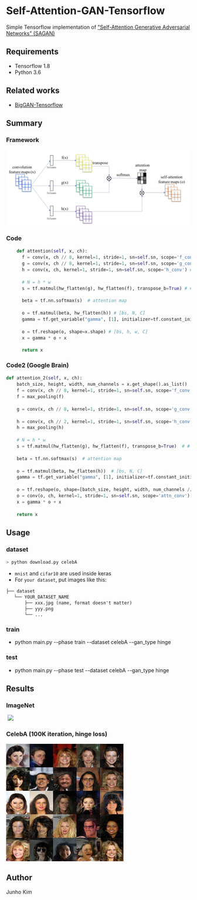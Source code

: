 # Self-Attention-GAN-Tensorflow
Simple Tensorflow implementation of ["Self-Attention Generative Adversarial Networks" (SAGAN)](https://arxiv.org/pdf/1805.08318.pdf)


## Requirements
* Tensorflow 1.8
* Python 3.6

## Related works
* [BigGAN-Tensorflow](https://github.com/taki0112/BigGAN-Tensorflow)

## Summary
### Framework
![framework](./assests/framework.PNG)

### Code
```python
    def attention(self, x, ch):
      f = conv(x, ch // 8, kernel=1, stride=1, sn=self.sn, scope='f_conv') # [bs, h, w, c']
      g = conv(x, ch // 8, kernel=1, stride=1, sn=self.sn, scope='g_conv') # [bs, h, w, c']
      h = conv(x, ch, kernel=1, stride=1, sn=self.sn, scope='h_conv') # [bs, h, w, c]

      # N = h * w
      s = tf.matmul(hw_flatten(g), hw_flatten(f), transpose_b=True) # # [bs, N, N]

      beta = tf.nn.softmax(s)  # attention map

      o = tf.matmul(beta, hw_flatten(h)) # [bs, N, C]
      gamma = tf.get_variable("gamma", [1], initializer=tf.constant_initializer(0.0))

      o = tf.reshape(o, shape=x.shape) # [bs, h, w, C]
      x = gamma * o + x

      return x
```

### Code2 (Google Brain)
```python
def attention_2(self, x, ch):
    batch_size, height, width, num_channels = x.get_shape().as_list()
    f = conv(x, ch // 8, kernel=1, stride=1, sn=self.sn, scope='f_conv')  # [bs, h, w, c']
    f = max_pooling(f)

    g = conv(x, ch // 8, kernel=1, stride=1, sn=self.sn, scope='g_conv')  # [bs, h, w, c']

    h = conv(x, ch // 2, kernel=1, stride=1, sn=self.sn, scope='h_conv')  # [bs, h, w, c]
    h = max_pooling(h)

    # N = h * w
    s = tf.matmul(hw_flatten(g), hw_flatten(f), transpose_b=True)  # # [bs, N, N]

    beta = tf.nn.softmax(s)  # attention map

    o = tf.matmul(beta, hw_flatten(h))  # [bs, N, C]
    gamma = tf.get_variable("gamma", [1], initializer=tf.constant_initializer(0.0))

    o = tf.reshape(o, shape=[batch_size, height, width, num_channels // 2])  # [bs, h, w, C]
    o = conv(o, ch, kernel=1, stride=1, sn=self.sn, scope='attn_conv')
    x = gamma * o + x

    return x
```
## Usage
### dataset

```python
> python download.py celebA
```

* `mnist` and `cifar10` are used inside keras
* For `your dataset`, put images like this:

```
├── dataset
   └── YOUR_DATASET_NAME
       ├── xxx.jpg (name, format doesn't matter)
       ├── yyy.png
       └── ...
```

### train
* python main.py --phase train --dataset celebA --gan_type hinge

### test
* python main.py --phase test --dataset celebA --gan_type hinge

## Results
### ImageNet
<div align="">
   <img src="./assests/result_.png" width="420">
</div>

### CelebA (100K iteration, hinge loss)
![celebA](./assests/celebA.png)


## Author
Junho Kim
